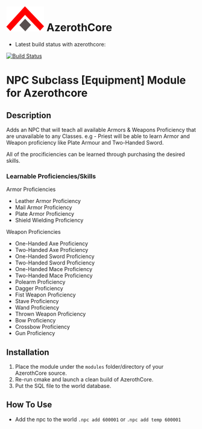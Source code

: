 # ![logo](https://raw.githubusercontent.com/azerothcore/azerothcore.github.io/master/images/logo-github.png) AzerothCore

- Latest build status with azerothcore:

[![Build Status](https://github.com/azerothcore/mod-guildhouse/actions/workflows/core-build.yml/badge.svg)](https://github.com/azerothcore/NPC-Subclass-Equipment)

# NPC Subclass [Equipment] Module for Azerothcore

## Description
Adds an NPC that will teach all available Armors & Weapons Proficiency that are unavailable to any Classes.
e.g - Priest will be able to learn Armor and Weapon proficiency like Plate Armour and Two-Handed Sword.

All of the procificiencies can be learned through purchasing the desired skills.

### Learnable Proficiencies/Skills

Armor Proficiencies
- Leather Armor Proficiency
- Mail Armor Proficiency
- Plate Armor Proficiency
- Shield Wielding Proficiency

Weapon Proficiencies
- One-Handed Axe Proficiency
- Two-Handed Axe Proficiency
- One-Handed Sword Proficiency
- Two-Handed Sword Proficiency
- One-Handed Mace Proficiency
- Two-Handed Mace Proficiency
- Polearm Proficiency
- Dagger Proficiency
- Fist Weapon Proficiency
- Stave Proficiency
- Wand Proficiency
- Thrown Weapon Proficiency
- Bow Proficiency
- Crossbow Proficiency
- Gun Proficiency

## Installation
1) Place the module under the `modules` folder/directory of your AzerothCore source.
2) Re-run cmake and launch a clean build of AzerothCore.
3) Put the SQL file to the world database.

## How To Use
- Add the npc to the world `.npc add 600001` or `.npc add temp 600001`



